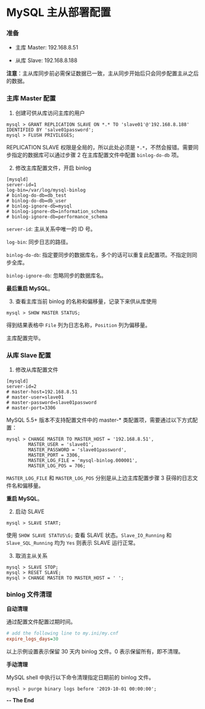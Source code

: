 # MySQL 主从部署配置

### 准备

* 主库 Master: 192.168.8.51

* 从库 Slave: 192.168.8.188

**注意**：主从库同步前必需保证数据已一致，主从同步开始后只会同步配置主从之后的数据。

### 主库 Master 配置

1. 创建可供从库访问主库的用户

```
mysql > GRANT REPLICATION SLAVE ON *.* TO 'slave01'@'192.168.8.188' IDENTIFIED BY 'salve01password';
mysql > FLUSH PRIVILEGES;
```

REPLICATION SLAVE 权限是全局的，所以此处必须是 `*.*`，不然会报错。需要同步指定的数据库可以通过步骤 2 在主库配置文件中配置 `binlog-do-db` 项。

2. 修改主库配置文件，开启 binlog

```
[mysqld]
server-id=1
log-bin=/var/log/mysql-binlog
# binlog-do-db=db_test
# binlog-do-db=db_user
# binlog-ignore-db=mysql
# binlog-ignore-db=information_schema
# binlog-ignore-db=performance_schema
```

`server-id`: 主从关系中唯一的 ID 号。

`log-bin`: 同步日志的路径。

`binlog-do-db`: 指定要同步的数据库名，多个的话可以重复此配置项。不指定则同步全库。

`binlog-ignore-db`: 忽略同步的数据库名。

**最后重启 MySQL**。

3. 查看主库当前 binlog 的名称和偏移量，记录下来供从库使用

```
mysql > SHOW MASTER STATUS;
```

得到结果表格中 `File` 列为日志名称，`Position` 列为偏移量。

主库配置完毕。

### 从库 Slave 配置

1. 修改从库配置文件

```
[mysqld]
server-id=2
# master-host=192.168.8.51
# master-user=slave01
# master-password=slave01password
# master-port=3306
```

MySQL 5.5+ 版本不支持配置文件中的 master-* 类配置项，需要通过以下方式配置：

```
mysql > CHANGE MASTER TO MASTER_HOST = '192.168.8.51',
		MASTER_USER = 'slave01',
		MASTER_PASSWORD = 'slave01password',
		MASTER_PORT = 3306,
		MASTER_LOG_FILE = 'mysql-binlog.000001',
		MASTER_LOG_POS = 706;
```

`MASTER_LOG_FILE` 和 `MASTER_LOG_POS` 分别是从上边主库配置步骤 3 获得的日志文件名和偏移量。

**重启 MySQL**。

2. 启动 SLAVE

```
mysql > SLAVE START;
```

使用 `SHOW SLAVE STATUS\G;` 查看 SLAVE 状态。`Slave_IO_Running` 和 `Slave_SQL_Running` 均为 `Yes` 则表示 SLAVE 运行正常。

3. 取消主从关系

```
mysql > SLAVE STOP;
mysql > RESET SLAVE;
mysql > CHANGE MASTER TO MASTER_HOST = ' ';
```

### binlog 文件清理

**自动清理**

通过配置文件配置过期时间。

```ini
# add the following line to my.ini/my.cnf
expire_logs_days=30
```

以上示例设置表示保留 30 天内 binlog 文件。0 表示保留所有，即不清理。

**手动清理**

MySQL shell 中执行以下命令清理指定日期前的 binlog 文件。

```mysql
mysql > purge binary logs before '2019-10-01 00:00:00';
```

**-- The End**